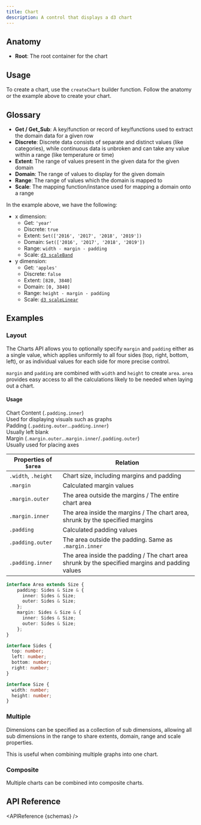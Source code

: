 ```yaml
---
title: Chart
description: A control that displays a d3 chart
---
```


<script>
    import { APIReference, KbdTable, Preview } from '$docs/components'
    export let schemas
    export let keyboard
    export let snippets
    export let previews
</script>

## Anatomy

- **Root**: The root container for the chart

## Usage

To create a chart, use the `createChart` builder function. Follow the anatomy or the example
above to create your chart.

## Glossary

- **Get / Get_Sub**: A key/function or record of key/functions used to extract the domain data for a given row
- **Discrete**: Discrete data consists of separate and distinct values (like categories), while continuous data is unbroken and can take any value within a range (like temperature or time)
- **Extent**: The range of values present in the given data for the given domain 
- **Domain**: The range of values to display for the given domain 
- **Range**: The range of values which the domain is mapped to  
- **Scale**: The mapping function/instance used for mapping a domain onto a range

In the example above, we have the following:
    
* x dimension:
    * Get: `'year'`
    * Discrete: `true`
    * Extent: `Set(['2016', '2017', '2018', '2019'])`
    * Domain: `Set(['2016', '2017', '2018', '2019'])`
    * Range: `width - margin - padding`
    * Scale: [`d3 scaleBand`](https://d3js.org/d3-scale/band)
* y dimension:
    * Get: `'apples'`
    * Discrete: `false`
    * Extent: `[820, 3840]`
    * Domain: `[0, 3840]`
    * Range: `height - margin - padding`
    * Scale: [`d3 scaleLinear`](https://d3js.org/d3-scale/linear)

## Examples

### Layout

The Charts API allows you to optionally specify `margin` and `padding` either as a single value, which applies uniformly to all four sides (top, right, bottom, left), or as individual values for each side for more precise control.

`margin` and `padding` are combined with `width` and `height` to create `area`.
`area` provides easy access to all the calculations likely to be needed when laying out a chart.

<Preview code={snippets.layout}> 
  <svelte:component this={previews.layout} /> 
</Preview>

#### Usage

<div class="grid grid-cols-[4em_1fr] gap-2 mt-1 mb-4">
	<div class="bg-emerald-300 row-span-2"></div>
	<div>Chart Content (<code>.padding.inner</code>)</div>
    <div class="italic">Used for displaying visuals such as graphs</div>
	<div class="bg-indigo-200 row-span-2"></div>
	<div>Padding (<code>.padding.outer</code>...<code>padding.inner</code>)</div>
    <div class="italic">Usually left blank</div>
	<div class="bg-fuchsia-200 row-span-2"></div>
	<div>Margin (<code>.margin.outer</code>...<code>margin.inner</code>/<code>.padding.outer</code>)</div>
    <div class="italic">Usually used for placing axes</div>
</div>

| Properties of `$area` | Relation                                                                                        |
|-----------------------|-------------------------------------------------------------------------------------------------| 
| `.width`, `.height`   | Chart size, including margins and padding                                                       |
| `.margin`             | Calculated margin values                                                                        |
| `.margin.outer`       | The area outside the margins / The entire chart area                                            |
| `.margin.inner`       | The area inside the margins / The chart area, shrunk by the specified margins                   |
| `.padding`            | Calculated padding values                                                                       |
| `.padding.outer`      | The area outside the padding. Same as `.margin.inner`                                           |
| `.padding.inner`      | The area inside the padding / The chart area shrunk by the specified margins and padding values |

```ts
interface Area extends Size {   
	padding: Sides & Size & {    
      inner: Sides & Size;    
      outer: Sides & Size;   
	};  
	margin: Sides & Size & {    
      inner: Sides & Size;    
      outer: Sides & Size;  
	};
}

interface Sides {   
  top: number;   
  left: number;
  bottom: number;   
  right: number;
}

interface Size {   
  width: number;
  height: number;
}
```

### Multiple

Dimensions can be specified as a collection of sub dimensions, allowing all sub dimensions in the range to share extents, domain, range and scale properties.

This is useful when combining multiple graphs into one chart.

<Preview code={snippets.multi}> 
  <svelte:component this={previews.multi} /> 
</Preview>

### Composite

Multiple charts can be combined into composite charts. 

<Preview code={snippets.composite}> 
  <svelte:component this={previews.composite} /> 
</Preview>

## API Reference

<APIReference {schemas} />